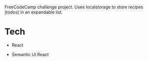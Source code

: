 FreeCodeCamp challenge project. Uses localstorage to store recipes (todos) in an expandable list.

# Tech

* React

* Semantic UI React
